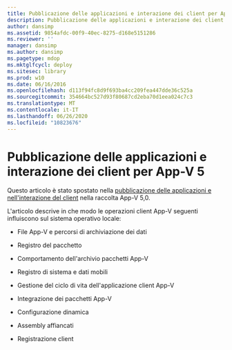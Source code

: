 ```yaml
---
title: Pubblicazione delle applicazioni e interazione dei client per App-V 5
description: Pubblicazione delle applicazioni e interazione dei client per App-V 5
author: dansimp
ms.assetid: 9854afdc-00f9-40ec-8275-d168e5151286
ms.reviewer: ''
manager: dansimp
ms.author: dansimp
ms.pagetype: mdop
ms.mktglfcycl: deploy
ms.sitesec: library
ms.prod: w10
ms.date: 06/16/2016
ms.openlocfilehash: d113f94fc8d9f693ba4cc209fea447dde36c525a
ms.sourcegitcommit: 354664bc527d93f80687cd2eba70d1eea024c7c3
ms.translationtype: MT
ms.contentlocale: it-IT
ms.lasthandoff: 06/26/2020
ms.locfileid: "10823676"
---
```

# Pubblicazione delle applicazioni e interazione dei client per App-V 5


Questo articolo è stato spostato nella [pubblicazione delle applicazioni e nell'interazione del client](../appv-v5/application-publishing-and-client-interaction.md) nella raccolta App-V 5,0.

L'articolo descrive in che modo le operazioni client App-V seguenti influiscono sul sistema operativo locale:

-   File App-V e percorsi di archiviazione dei dati

-   Registro del pacchetto

-   Comportamento dell'archivio pacchetti App-V

-   Registro di sistema e dati mobili

-   Gestione del ciclo di vita dell'applicazione client App-V

-   Integrazione dei pacchetti App-V

-   Configurazione dinamica

-   Assembly affiancati

-   Registrazione client

 

 





